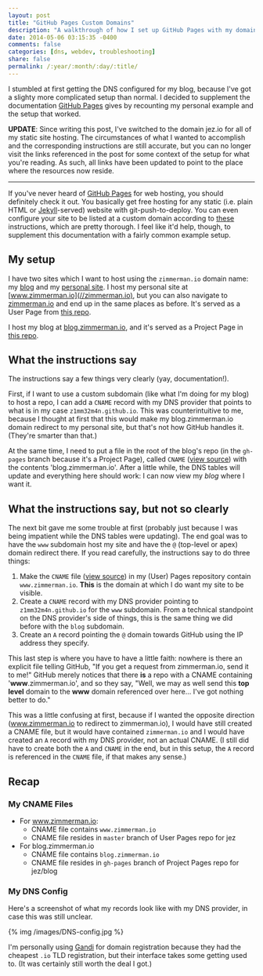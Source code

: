 ```yaml
---
layout: post
title: "GitHub Pages Custom Domains"
description: "A walkthrough of how I set up GitHub Pages with my domain name registrar."
date: 2014-05-06 03:15:35 -0400
comments: false
categories: [dns, webdev, troubleshooting]
share: false
permalink: /:year/:month/:day/:title/
---
```


I stumbled at first getting the DNS configured for my blog, because I've got a slighty more complicated setup than normal. I decided to supplement the documentation [GitHub Pages](https://pages.github.com/) gives by recounting my personal example and the setup that worked.

<!-- more -->

__UPDATE__: Since writing this post, I've switched to the domain jez.io for all of my static site hosting. The circumstances of what I wanted to accomplish and the corresponding instructions are still accurate, but you can no longer visit the links referenced in the post for some context of the setup for what you're reading. As such, all links have been updated to point to the place where the resources now reside.

<hr>

If you've never heard of [GitHub Pages](https://pages.github.com/) for web hosting, you should definitely check it out. You basically get free hosting for any static (i.e. plain HTML or [Jekyll](http://jekyllrb.com/)-served) website with git-push-to-deploy. You can even configure your site to be listed at a custom domain according to [these](https://help.github.com/articles/setting-up-a-custom-domain-with-github-pages) instructions, which are pretty thorough. I feel like it'd help, though, to supplement this documentation with a fairly common example setup.

## My setup
I have two sites which I want to host using the `zimmerman.io` domain name: my [blog](//blog.jez.io) and my [personal site](//zimmerman.io). I host my personal site at [www.zimmerman.io](//zimmerman.io), but you can also navigate to [zimmerman.io](//jez.io) and end up in the same places as before. It's served as a User Page from [this repo](https://www.github.com/jez/jez.github.io).

I host my blog at [blog.zimmerman.io](//blog.jez.io), and it's served as a Project Page in [this repo](https://www.github.com/jez/blog/).

## What the instructions say
The instructions say a few things very clearly (yay, documentation!).

First, if I want to use a custom subdomain (like what I'm doing for my blog) to host a repo, I can add a `CNAME` record with my DNS provider that points to what is in my case `z1mm32m4n.github.io`. This was counterintuitive to me, because I thought at first that this would make my blog.zimmerman.io domain redirect to my personal site, but that's not how GitHub handles it. (They're smarter than that.)

At the same time, I need to put a file in the root of the blog's repo (in the `gh-pages` branch because it's a Project Page), called `CNAME` ([view source](https://github.com/jez/blog/blob/gh-pages/CNAME)) with the contents 'blog.zimmerman.io'. After a little while, the DNS tables will update and everything here should work: I can now view my _blog_ where I want it.

## What the instructions say, but not so clearly
The next bit gave me some trouble at first (probably just because I was being impatient while the DNS tables were updating). The end goal was to have the `www` subdomain host my site and have the `@` (top-level or apex) domain redirect there. If you read carefully, the instructions say to do three things:

  1. Make the `CNAME` file ([view source](https://github.com/jez/jez.github.io/blob/master/CNAME)) in my (User) Pages repository contain `www.zimmerman.io`. __This__ is the domain at which I do want my site to be visible.
  1. Create a `CNAME` record with my DNS provider pointing to `z1mm32m4n.github.io` for the `www` subdomain. From a technical standpoint on the DNS provider's side of things, this is the same thing we did before with the `blog` subdomain.
  1. Create an `A` record pointing the `@` domain towards GitHub using the IP address they specify.

This last step is where you have to have a little faith: nowhere is there an explicit file telling GitHub, "If you get a request from zimmerman.io, send it to me!" GitHub merely notices that there __is__ a repo with a CNAME containing '__www__.zimmerman.io', and so they say, "Well, we may as well send this __top level__ domain to the __www__ domain referenced over here... I've got nothing better to do."

This was a little confusing at first, because if I wanted the opposite direction (www.zimmerman.io to redirect to zimmerman.io), I would have still created a CNAME file, but it would have contained `zimmerman.io` and I would have created an `A` record with my DNS provider, not an actual CNAME. (I still did have to create both the `A` and `CNAME` in the end, but in this setup, the `A` record is referenced in the `CNAME` file, if that makes any sense.)

## Recap
### My CNAME Files
   - For www.zimmerman.io:
       - CNAME file contains `www.zimmerman.io`
       - CNAME file resides in `master` branch of User Pages repo for jez
   - For blog.zimmerman.io
       - CNAME file contains `blog.zimmerman.io`
       - CNAME file resides in `gh-pages` branch of Project Pages repo for jez/blog

### My DNS Config
Here's a screenshot of what my records look like with my DNS provider, in case this was still unclear.


{% img /images/DNS-config.jpg %}

I'm personally using [Gandi](https://www.gandi.net/) for domain registration because they had the cheapest `.io` TLD registration, but their interface takes some getting used to. (It was certainly still worth the deal I got.)

